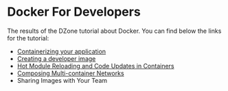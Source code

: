 # Docker For Developers

The results of the DZone tutorial about Docker. You can find below the links for the tutorial:

-   [Containerizing your application](https://lockmedown.com/docker-4-devs-containerizing-app/)
-   [Creating a developer image](https://lockmedown.com/docker-for-developers-create-dev-image/)
-   [Hot Module Reloading and Code Updates in Containers](https://lockmedown.com/docker-tutorial-development-image/)
-   [Composing Multi-container Networks](https://lockmedown.com/docker-devs-multiple-containers-docker-compose/)
-   Sharing Images with Your Team
